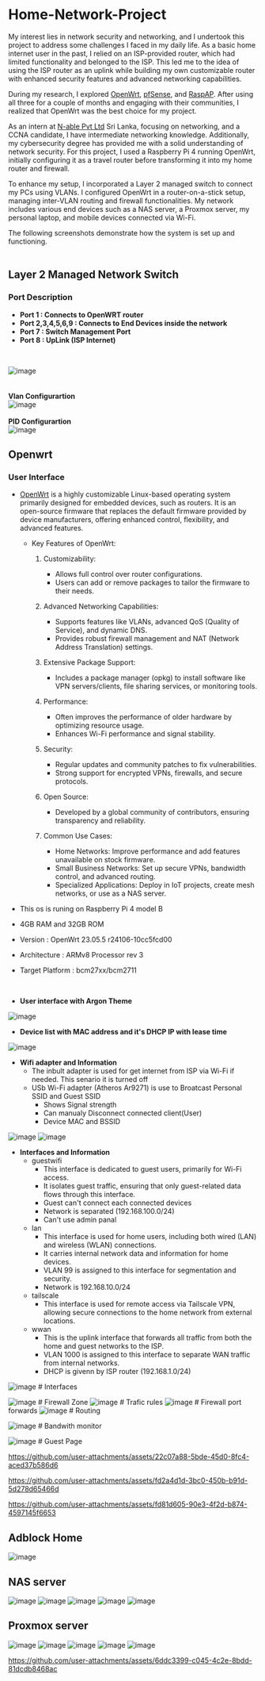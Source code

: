 # Home-Network-Project
My interest lies in network security and networking, and I undertook this project to address some challenges I faced in my daily life. As a basic home internet user in the past, I relied on an ISP-provided router, which had limited functionality and belonged to the ISP. This led me to the idea of using the ISP router as an uplink while building my own customizable router with enhanced security features and advanced networking capabilities.

During my research, I explored <a href="https://openwrt.org/">OpenWrt</a>, <a href="https://www.pfsense.org/">pfSense</a>, and <a href="https://raspap.com/">RaspAP</a>. After using all three for a couple of months and engaging with their communities, I realized that OpenWrt was the best choice for my project.

As an intern at <a href="https://www.n-able.biz/">N-able Pvt Ltd</a> Sri Lanka, focusing on networking, and a CCNA candidate, I have intermediate networking knowledge. Additionally, my cybersecurity degree has provided me with a solid understanding of network security. For this project, I used a Raspberry Pi 4 running OpenWrt, initially configuring it as a travel router before transforming it into my home router and firewall.

To enhance my setup, I incorporated a Layer 2 managed switch to connect my PCs using VLANs. I configured OpenWrt in a router-on-a-stick setup, managing inter-VLAN routing and firewall functionalities. My network includes various end devices such as a NAS server, a Proxmox server, my personal laptop, and mobile devices connected via Wi-Fi.

The following screenshots demonstrate how the system is set up and functioning.
<br><br>
## Layer 2 Managed Network Switch
### Port Description 
- **Port 1 : Connects to OpenWRT router** 
- **Port 2,3,4,5,6,9 : Connects to End Devices inside the network**
- **Port 7 : Switch Management Port**
- **Port 8 : UpLink (ISP Internet)**
<br>

![image](https://github.com/user-attachments/assets/6c07d57a-c336-43f3-a4e8-bde614f2bf45)
<br><br><br>
**Vlan Configurartion**
<br>
![image](https://github.com/user-attachments/assets/4f706f6f-9b85-4163-a84e-419ec97715f7)
<br><br>
**PID Configurartion**
<br>
![image](https://github.com/user-attachments/assets/07251040-e1c6-4f7e-8a24-1ec89c126805)

## Openwrt
### User Interface
- <a href="https://openwrt.org/">OpenWrt</a> is a highly customizable Linux-based operating system primarily designed for embedded devices, such as routers. It is an open-source firmware that replaces the default firmware provided by device manufacturers, offering enhanced control, flexibility, and advanced features.

  - Key Features of OpenWrt:
    1. Customizability:

        - Allows full control over router configurations.
        - Users can add or remove packages to tailor the firmware to their needs.
    2. Advanced Networking Capabilities:

        - Supports features like VLANs, advanced QoS (Quality of Service), and dynamic DNS.
        - Provides robust firewall management and NAT (Network Address Translation) settings.
    3. Extensive Package Support:

        - Includes a package manager (opkg) to install software like VPN servers/clients, file sharing services, or monitoring tools.
    4. Performance:

        - Often improves the performance of older hardware by optimizing resource usage.
        - Enhances Wi-Fi performance and signal stability.
    5. Security:

        - Regular updates and community patches to fix vulnerabilities.
        - Strong support for encrypted VPNs, firewalls, and secure protocols.
    6. Open Source:

        - Developed by a global community of contributors, ensuring transparency and reliability.
    7. Common Use Cases:
        - Home Networks: Improve performance and add features unavailable on stock firmware.
        - Small Business Networks: Set up secure VPNs, bandwidth control, and advanced routing.
        - Specialized Applications: Deploy in IoT projects, create mesh networks, or use as a NAS server.

- This os is runing on Raspberry Pi 4 model B
- 4GB RAM and 32GB ROM
- Version : OpenWrt 23.05.5 r24106-10cc5fcd00
- Architecture : ARMv8 Processor rev 3
- Target Platform : bcm27xx/bcm2711
<br>

  - **User interface with Argon Theme**
  
![image](https://github.com/user-attachments/assets/6bd97ecb-aebc-4e0c-aaca-e97cf121d608)
  
  - **Device list with MAC address and it's DHCP IP with lease time**

![image](https://github.com/user-attachments/assets/51ce38cc-560c-44dc-b839-d05c8101098b)
  
  - **Wifi adapter and Information**
     - The inbult adapter is used for get internet from ISP via Wi-Fi if needed. This senario it is turned off
     - USb Wi-Fi adapter (Atheros Ar9271) is use to Broatcast Personal SSID and Guest SSID
         - Shows Signal strength
         - Can manualy Disconnect connected client(User)
         - Device MAC and BSSID

![image](https://github.com/user-attachments/assets/11f4db37-52ae-48dc-93a5-eb41360a5ed1) 
![image](https://github.com/user-attachments/assets/0dcda386-6f9b-41b9-adaf-4da05e608655)

  - **Interfaces and Information**
    - guestwifi
      - This interface is dedicated to guest users, primarily for Wi-Fi access.
      - It isolates guest traffic, ensuring that only guest-related data flows through this interface.
      - Guest can't connect each connected devices
      - Network is separated (192.168.100.0/24)
      - Can't use admin panal
    - lan
      - This interface is used for home users, including both wired (LAN) and wireless (WLAN) connections.
      - It carries internal network data and information for home devices.
      - VLAN 99 is assigned to this interface for segmentation and security.
      - Network is 192.168.10.0/24
    - tailscale
      - This interface is used for remote access via Tailscale VPN, allowing secure connections to the home network from external locations.
    - wwan
      - This is the uplink interface that forwards all traffic from both the home and guest networks to the ISP.
      - VLAN 1000 is assigned to this interface to separate WAN traffic from internal networks.
      - DHCP is givenn by ISP router (192.168.1.0/24)

![image](https://github.com/user-attachments/assets/4e01056a-a958-47ca-9559-a23e570e5c01) # Interfaces

![image](https://github.com/user-attachments/assets/de803872-a541-4cb2-9ff3-902c91025c8f) # Firewall Zone
![image](https://github.com/user-attachments/assets/278049af-9c30-4881-b3e4-c2f2601e31a4) # Trafic rules
![image](https://github.com/user-attachments/assets/36ec9443-8672-447c-a5cb-9cb6f7c69b1b) # Firewall port forwards
![image](https://github.com/user-attachments/assets/79ed862f-ec9b-4184-99ea-355678571615) # Routing

![image](https://github.com/user-attachments/assets/e52cc23c-059f-4e57-9f33-2831f53f5307) # Bandwith monitor

![image](https://github.com/user-attachments/assets/81d82ed1-bdf8-46f4-9dfe-a98458767460) # Guest Page






https://github.com/user-attachments/assets/22c07a88-5bde-45d0-8fc4-aced37b586d6




https://github.com/user-attachments/assets/fd2a4d1d-3bc0-450b-b91d-5d278d65466d



https://github.com/user-attachments/assets/fd81d605-90e3-4f2d-b874-4597145f6653





## Adblock Home
![image](https://github.com/user-attachments/assets/71b3f747-6f7f-48ff-b03b-9c41788fbdfc)

## NAS server
![image](https://github.com/user-attachments/assets/8a1fab87-f45d-434f-a627-f8a53b9970bd)
![image](https://github.com/user-attachments/assets/80622c9e-3e43-4a9d-a7cd-d57b8ba335ea)
![image](https://github.com/user-attachments/assets/3c941d68-7007-4bab-b725-0da592696816)
![image](https://github.com/user-attachments/assets/eff6aacc-e47f-4b65-969c-5f8f23b5ed52)
![image](https://github.com/user-attachments/assets/01b48d9f-ea02-43a0-866b-6f38c6c2ed4c)

## Proxmox server
![image](https://github.com/user-attachments/assets/82cc9c68-60c8-4c78-9b6f-4d7116dfd283)
![image](https://github.com/user-attachments/assets/b1442d08-b676-4824-9d44-fbc245897369)
![image](https://github.com/user-attachments/assets/c5997da1-7f78-490a-80f1-4e6a2590ef69)
![image](https://github.com/user-attachments/assets/0851bf2f-69bb-47e6-a682-b10848480a95)
![image](https://github.com/user-attachments/assets/3a67b750-a9bd-4943-9c62-36b172e67c05)




https://github.com/user-attachments/assets/6ddc3399-c045-4c2e-8bdd-81dcdb8468ac



















